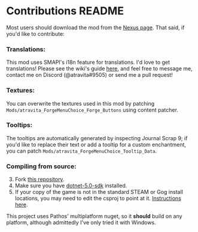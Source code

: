 ﻿Contributions README
====================================

Most users should download the mod from the [Nexus page](https://www.nexusmods.com/stardewvalley/mods/11376). That said, if you'd like to contribute:

### Translations:

This mod uses SMAPI's i18n feature for translations. I'd love to get translations! Please see the wiki's guide [here](https://stardewvalleywiki.com/Modding:Translations), and feel free to message me, contact me on Discord (@atravita#9505) or send me a pull request!

### Textures:

You can overwrite the textures used in this mod by patching `Mods/atravita_ForgeMenuChoice_Forge_Buttons` using content patcher.

### Tooltips:

The tooltips are automatically generated by inspecting Journal Scrap 9; if you'd like to replace their text or add a tooltip for a custom enchantment, you can patch `Mods/atravita_ForgeMenuChoice_Tooltip_Data`.

### Compiling from source:

3. Fork [this repository](https://github.com/atravita-mods/StardewMods).
4. Make sure you have [dotnet-5.0-sdk](https://dotnet.microsoft.com/en-us/download/dotnet/5.0) installed.
5. If your copy of the game is not in the standard STEAM or Gog install locations, you may need to edit the csproj to point at it. [Instructions here](https://github.com/Pathoschild/SMAPI/blob/develop/docs/technical/mod-package.md#available-properties).

This project uses Pathos' multiplatform nuget, so it **should** build on any platform, although admittedly I've only tried it with Windows.
